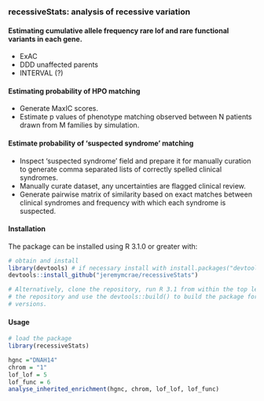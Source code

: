 ### recessiveStats: analysis of recessive variation

#### Estimating cumulative allele frequency rare lof and rare functional variants in each gene.
- ExAC
- DDD unaffected parents
- INTERVAL (?)

#### Estimating probability of HPO matching
- Generate MaxIC scores.
- Estimate p values of phenotype matching observed between N patients drawn from
  M families by simulation.

#### Estimate probability of ‘suspected syndrome’ matching
- Inspect ‘suspected syndrome’ field and prepare it for manually curation to
  generate comma separated lists of correctly spelled clinical syndromes.
- Manually curate dataset, any uncertainties are flagged clinical review.
- Generate pairwise matrix of similarity based on exact matches between
  clinical syndromes and frequency with which each syndrome is suspected.

#### Installation

The package can be installed using R 3.1.0 or greater with:
```R
# obtain and install
library(devtools) # if necessary install with install.packages("devtools")
devtools::install_github("jeremymcrae/recessiveStats")

# Alternatively, clone the repository, run R 3.1 from within the top level of
# the repository and use the devtools::build() to build the package for other R
# versions.
```

#### Usage

```R
# load the package
library(recessiveStats)

hgnc ="DNAH14"
chrom = "1"
lof_lof = 5
lof_func = 6
analyse_inherited_enrichment(hgnc, chrom, lof_lof, lof_func)
```
